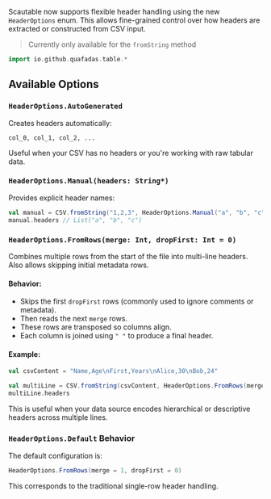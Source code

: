 Scautable now supports flexible header handling using the new `HeaderOptions` enum. This allows fine-grained control over how headers are extracted or constructed from CSV input.

> Currently only available for the `fromString` method

```scala mdoc sc:nocompile
import io.github.quafadas.table.*
```

## Available Options

### `HeaderOptions.AutoGenerated`

Creates headers automatically:

```
col_0, col_1, col_2, ...
```

Useful when your CSV has no headers or you're working with raw tabular data.

### `HeaderOptions.Manual(headers: String*)`

Provides explicit header names:

```scala mdoc sc:nocompile
val manual = CSV.fromString("1,2,3", HeaderOptions.Manual("a", "b", "c"))
manual.headers // List("a", "b", "c")
```

### `HeaderOptions.FromRows(merge: Int, dropFirst: Int = 0)`

Combines multiple rows from the start of the file into multi-line headers. Also allows skipping initial metadata rows.

#### Behavior:

* Skips the first `dropFirst` rows (commonly used to ignore comments or metadata).
* Then reads the next `merge` rows.
* These rows are transposed so columns align.
* Each column is joined using `" "` to produce a final header.

#### Example:

```scala mdoc sc:nocompile
val csvContent = "Name,Age\nFirst,Years\nAlice,30\nBob,24"

val multiLine = CSV.fromString(csvContent, HeaderOptions.FromRows(merge = 2))
multiLine.headers
```

This is useful when your data source encodes hierarchical or descriptive headers across multiple lines.

### `HeaderOptions.Default` Behavior

The default configuration is:

```scala mdoc sc:nocompile
HeaderOptions.FromRows(merge = 1, dropFirst = 0)
```

This corresponds to the traditional single-row header handling.

